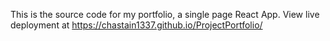 This is the source code for my portfolio, a single page React App.
View live deployment at https://chastain1337.github.io/ProjectPortfolio/
